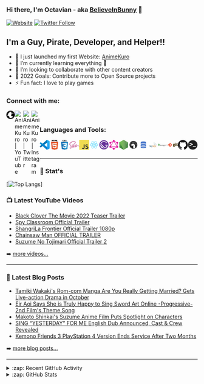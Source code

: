 ### Hi there, I'm Octavian - aka [BelieveInBunny][website] 👋 

[![Website](https://img.shields.io/badge/AnimeKuro.Org-UP-yellow?style=for-the-badge&logo=appveyor)](https://animekuro.org)
[![Twitter Follow](https://img.shields.io/twitter/follow/cRightsOrg?color=1DA1F2&logo=twitter&style=for-the-badge)](https://twitter.com/intent/follow?original_referer=https%3A%2F%2Fgithub.com%2FBelieveInBunny&screen_name=cRightsOrg)

## I'm a Guy, Pirate, Developer, and Helper!!

- 🔭 I just launched my first Website: [AnimeKuro](https://animekuro.org/)
- 🌱 I’m currently learning everything 🤣
- 👯 I’m looking to collaborate with other content creators
- 🥅 2022 Goals: Contribute more to Open Source projects
- ⚡ Fun fact: I love to play games

### Connect with me:

[<img align="left" alt="animekuro.org" width="22px" src="https://raw.githubusercontent.com/iconic/open-iconic/master/svg/globe.svg" />][website]
[<img align="left" alt="AnimeKuro | YouTube" width="22px" src="https://cdn.jsdelivr.net/npm/simple-icons@v3/icons/youtube.svg" />][youtube]
[<img align="left" alt="AnimeKuro | Twitter" width="22px" src="https://cdn.jsdelivr.net/npm/simple-icons@v3/icons/twitter.svg" />][twitter]
[<img align="left" alt="AnimeKuro | Instagram" width="22px" src="https://cdn.jsdelivr.net/npm/simple-icons@v3/icons/instagram.svg" />][instagram]

<br />

### Languages and Tools:

<img align="left" alt="Visual Studio Code" width="26px" src="https://raw.githubusercontent.com/github/explore/80688e429a7d4ef2fca1e82350fe8e3517d3494d/topics/visual-studio-code/visual-studio-code.png" />
<img align="left" alt="HTML5" width="26px" src="https://raw.githubusercontent.com/github/explore/80688e429a7d4ef2fca1e82350fe8e3517d3494d/topics/html/html.png" />
<img align="left" alt="CSS3" width="26px" src="https://raw.githubusercontent.com/github/explore/80688e429a7d4ef2fca1e82350fe8e3517d3494d/topics/css/css.png" />
<img align="left" alt="Sass" width="26px" src="https://raw.githubusercontent.com/github/explore/80688e429a7d4ef2fca1e82350fe8e3517d3494d/topics/sass/sass.png" />
<img align="left" alt="JavaScript" width="26px" src="https://raw.githubusercontent.com/github/explore/80688e429a7d4ef2fca1e82350fe8e3517d3494d/topics/javascript/javascript.png" />
<img align="left" alt="React" width="26px" src="https://raw.githubusercontent.com/github/explore/80688e429a7d4ef2fca1e82350fe8e3517d3494d/topics/react/react.png" />
<img align="left" alt="Gatsby" width="26px" src="https://raw.githubusercontent.com/github/explore/e94815998e4e0713912fed477a1f346ec04c3da2/topics/gatsby/gatsby.png" />
<img align="left" alt="GraphQL" width="26px" src="https://raw.githubusercontent.com/github/explore/80688e429a7d4ef2fca1e82350fe8e3517d3494d/topics/graphql/graphql.png" />
<img align="left" alt="Node.js" width="26px" src="https://raw.githubusercontent.com/github/explore/80688e429a7d4ef2fca1e82350fe8e3517d3494d/topics/nodejs/nodejs.png" />
<img align="left" alt="Deno" width="26px" src="https://raw.githubusercontent.com/github/explore/361e2821e2dea67711cde99c9c40ed357061cf27/topics/deno/deno.png" />
<img align="left" alt="SQL" width="26px" src="https://raw.githubusercontent.com/github/explore/80688e429a7d4ef2fca1e82350fe8e3517d3494d/topics/sql/sql.png" />
<img align="left" alt="MySQL" width="26px" src="https://raw.githubusercontent.com/github/explore/80688e429a7d4ef2fca1e82350fe8e3517d3494d/topics/mysql/mysql.png" />
<img align="left" alt="MongoDB" width="26px" src="https://raw.githubusercontent.com/github/explore/80688e429a7d4ef2fca1e82350fe8e3517d3494d/topics/mongodb/mongodb.png" />
<img align="left" alt="Git" width="26px" src="https://raw.githubusercontent.com/github/explore/80688e429a7d4ef2fca1e82350fe8e3517d3494d/topics/git/git.png" />
<img align="left" alt="GitHub" width="26px" src="https://raw.githubusercontent.com/github/explore/78df643247d429f6cc873026c0622819ad797942/topics/github/github.png" />
<img align="left" alt="Terminal" width="26px" src="https://raw.githubusercontent.com/github/explore/80688e429a7d4ef2fca1e82350fe8e3517d3494d/topics/terminal/terminal.png" />

<br />
<br />

---

### 🤖 Stat's
[![Top Langs](https://github-readme-stats.vercel.app/api/top-langs/?username=BelieveInBunny&layout=compact)]



### 📺 Latest YouTube Videos

<!-- YOUTUBE:START -->
- [Black Clover The Movie 2022  Teaser Trailer](https://www.youtube.com/watch?v=06jXk0b6eUk)
- [Spy Classroom  Official Trailer](https://www.youtube.com/watch?v=SuNNBogjTx4)
- [ShangriLa Frontier  Official Trailer 1080p](https://www.youtube.com/watch?v=rY0fWxYGBGw)
- [Chainsaw Man  OFFICIAL TRAILER](https://www.youtube.com/watch?v=wNLguq7NqrU)
- [Suzume No Tojimari  Official Trailer 2](https://www.youtube.com/watch?v=ZKdIW-5sHPo)
<!-- YOUTUBE:END -->

➡️ [more videos...](https://www.youtube.com/c/AnimeSubNetwork)

---

### 📕 Latest Blog Posts

<!-- BLOG-POST-LIST:START -->
- [Tamiki Wakaki&#39;s Rom-com Manga Are You Really Getting Married? Gets Live-action Drama in October](https://otakupal.com/tamiki-wakakis-rom-com-manga-are-you-really-getting-married-gets-live-action-drama-in-october/)
- [Eir Aoi Says She is Truly Happy to Sing Sword Art Online -Progressive- 2nd Film&#39;s Theme Song](https://otakupal.com/eir-aoi-says-she-is-truly-happy-to-sing-sword-art-online-progressive-2nd-films-theme-song/)
- [Makoto Shinkai&#39;s Suzume Anime Film Puts Spotlight on Characters](https://otakupal.com/makoto-shinkais-suzume-anime-film-puts-spotlight-on-characters/)
- [SING “YESTERDAY” FOR ME English Dub Announced, Cast &amp; Crew Revealed](https://otakupal.com/sing-yesterday-for-me-english-dub-announced-cast-crew-revealed/)
- [Kemono Friends 3 PlayStation 4 Version Ends Service After Two Months](https://otakupal.com/kemono-friends-3-playstation-4-version-ends-service-after-two-months/)
<!-- BLOG-POST-LIST:END -->

➡️ [more blog posts...](https://otakupal.com)

---

<details>
  <summary>:zap: Recent GitHub Activity</summary>
  
<!--START_SECTION:activity-->
1. ❗️ Opened issue [#16](https://github.com/Fmstrat/plex-cluster/issues/16) in [Fmstrat/plex-cluster](https://github.com/Fmstrat/plex-cluster)
2. ❗️ Closed issue [#13](https://github.com/aleksik/react-scratchcard/issues/13) in [aleksik/react-scratchcard](https://github.com/aleksik/react-scratchcard)
3. 🗣 Commented on [#13](https://github.com/aleksik/react-scratchcard/issues/13) in [aleksik/react-scratchcard](https://github.com/aleksik/react-scratchcard)
4. 🎉 Merged PR [#5](https://github.com/BelieveInBunny/torrust/pull/5) in [BelieveInBunny/torrust](https://github.com/BelieveInBunny/torrust)
5. 💪 Opened PR [#5](https://github.com/BelieveInBunny/torrust/pull/5) in [BelieveInBunny/torrust](https://github.com/BelieveInBunny/torrust)
<!--END_SECTION:activity-->

</details>

<details>
  <summary>:zap: GitHub Stats</summary>

![BelieveInBunny's GitHub stats](https://github-readme-stats.vercel.app/api?username=BelieveInBunny&show_icons=true&bg_color=DEG,2d2d2d,2d2d2d&title_color=Ffffff&text_color=Ffbb00&icon_color=Ffbb00)

</details>

[website]: https://animekuro.org
[twitter]: https://twitter.com/AnimeSubin
[youtube]: https://youtube.com/AnimeSubNetwork
[instagram]: https://instagram.com/officialanimesub
